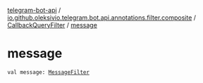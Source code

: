 [telegram-bot-api](../../index.md) / [io.github.oleksivio.telegram.bot.api.annotations.filter.composite](../index.md) / [CallbackQueryFilter](index.md) / [message](./message.md)

# message

`val message: `[`MessageFilter`](../-message-filter/index.md)